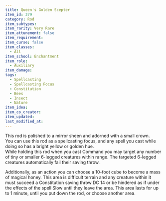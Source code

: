 ```yaml
---
title: Queen's Golden Scepter
item_id: 379
category: Rod
item_subtypes: 
item_rarity: Very Rare
item_attunement: false
item_requirement: 
item_curse: false
item_classes: 
  - All
item_school: Enchantment
item_role: 
  - Auxiliary
item_damage: 
tags:
  - Spellcasting
  - Spellcasting Focus
  - Constitution
  - Bees
  - Insect
  - Nature
item_idea: 
item_co_creator: 
item_updated: 
last_modified_at: 
---
```


This rod is polished to a mirror sheen and adorned with a small crown.  
You can use this rod as a spellcasting focus, and any spell you cast while doing so has a bright yellow or golden hue.  
While holding this rod when you cast <magic-spell>Command</magic-spell> you may target any number of tiny or smaller 6-legged creatures within range. The targeted 6-legged creatures automatically fail their saving throw.

Additionally, as an action you can choose a 10-foot cube to become a mass of magical honey. This area is difficult terrain and any creature within it must succeed a Constitution saving throw DC 14 or be hindered as if under the effects of the spell <magic-spell>Slow</magic-spell> until they leave the area. This area lasts for up to 1 minute, until you put down the rod, or choose another area.
